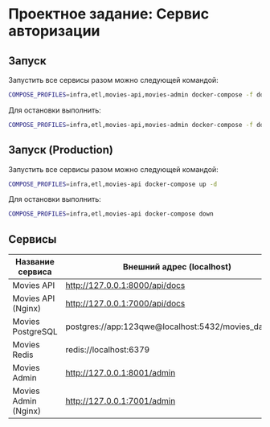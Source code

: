 # Проектное задание: Сервис авторизации

## Запуск

Запустить все сервисы разом можно следующей командой:

```bash
COMPOSE_PROFILES=infra,etl,movies-api,movies-admin docker-compose -f docker-compose.yml -f docker-compose.override.yml up -d
```

Для остановки выполнить:

```bash
COMPOSE_PROFILES=infra,etl,movies-api,movies-admin docker-compose -f docker-compose.yml -f docker-compose.override.yml down
```

## Запуск (Production)

Запустить все сервисы разом можно следующей командой:

```bash
COMPOSE_PROFILES=infra,etl,movies-api docker-compose up -d
```

Для остановки выполнить:

```bash
COMPOSE_PROFILES=infra,etl,movies-api docker-compose down
```

## Сервисы

| Название сервиса     | Внешний адрес (localhost)                            | Внутренний адрес (docker network)                          |
|----------------------|------------------------------------------------------|------------------------------------------------------------|
| Movies API           | http://127.0.0.1:8000/api/docs                       | http://movies-api:8000/api/docs                            |
| Movies API (Nginx)   | http://127.0.0.1:7000/api/docs                       | http://movies-api-nginx/api/docs                           |
| Movies PostgreSQL    | postgres://app:123qwe@localhost:5432/movies_database | postgres://app:123qwe@movies-postgres:5432/movies_database |
| Movies Redis         | redis://localhost:6379                               | redis://movies-redis:6379                                  |
| Movies Admin         | http://127.0.0.1:8001/admin                          | http://movies-admin:8000/admin                             |
| Movies Admin (Nginx) | http://127.0.0.1:7001/admin                          | http://movies-admin-nginx:80/admin                         |
